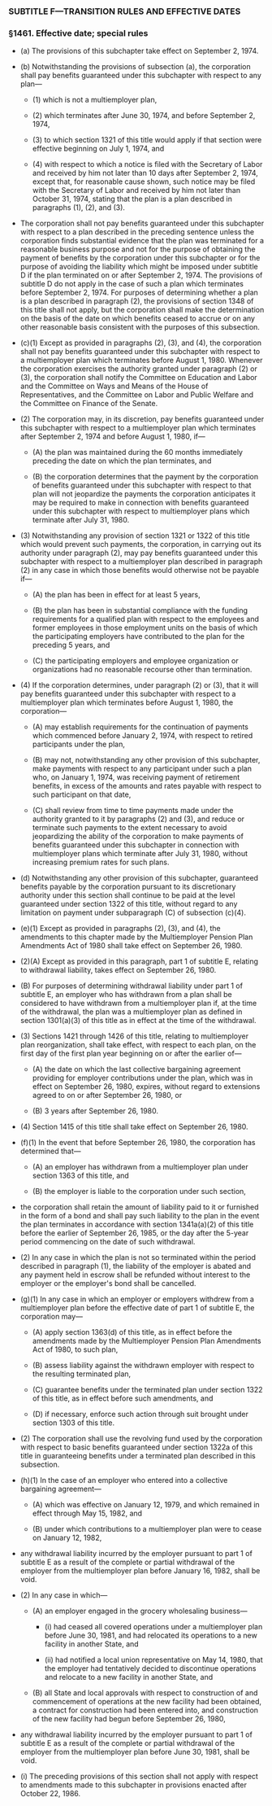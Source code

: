 ### SUBTITLE F—TRANSITION RULES AND EFFECTIVE DATES

### §1461. Effective date; special rules
* (a) The provisions of this subchapter take effect on September 2, 1974.

* (b) Notwithstanding the provisions of subsection (a), the corporation shall pay benefits guaranteed under this subchapter with respect to any plan—

  * (1) which is not a multiemployer plan,

  * (2) which terminates after June 30, 1974, and before September 2, 1974,

  * (3) to which section 1321 of this title would apply if that section were effective beginning on July 1, 1974, and

  * (4) with respect to which a notice is filed with the Secretary of Labor and received by him not later than 10 days after September 2, 1974, except that, for reasonable cause shown, such notice may be filed with the Secretary of Labor and received by him not later than October 31, 1974, stating that the plan is a plan described in paragraphs (1), (2), and (3).


* The corporation shall not pay benefits guaranteed under this subchapter with respect to a plan described in the preceding sentence unless the corporation finds substantial evidence that the plan was terminated for a reasonable business purpose and not for the purpose of obtaining the payment of benefits by the corporation under this subchapter or for the purpose of avoiding the liability which might be imposed under subtitle D if the plan terminated on or after September 2, 1974. The provisions of subtitle D do not apply in the case of such a plan which terminates before September 2, 1974. For purposes of determining whether a plan is a plan described in paragraph (2), the provisions of section 1348 of this title shall not apply, but the corporation shall make the determination on the basis of the date on which benefits ceased to accrue or on any other reasonable basis consistent with the purposes of this subsection.

* (c)(1) Except as provided in paragraphs (2), (3), and (4), the corporation shall not pay benefits guaranteed under this subchapter with respect to a multiemployer plan which terminates before August 1, 1980. Whenever the corporation exercises the authority granted under paragraph (2) or (3), the corporation shall notify the Committee on Education and Labor and the Committee on Ways and Means of the House of Representatives, and the Committee on Labor and Public Welfare and the Committee on Finance of the Senate.

* (2) The corporation may, in its discretion, pay benefits guaranteed under this subchapter with respect to a multiemployer plan which terminates after September 2, 1974 and before August 1, 1980, if—

  * (A) the plan was maintained during the 60 months immediately preceding the date on which the plan terminates, and

  * (B) the corporation determines that the payment by the corporation of benefits guaranteed under this subchapter with respect to that plan will not jeopardize the payments the corporation anticipates it may be required to make in connection with benefits guaranteed under this subchapter with respect to multiemployer plans which terminate after July 31, 1980.


* (3) Notwithstanding any provision of section 1321 or 1322 of this title which would prevent such payments, the corporation, in carrying out its authority under paragraph (2), may pay benefits guaranteed under this subchapter with respect to a multiemployer plan described in paragraph (2) in any case in which those benefits would otherwise not be payable if—

  * (A) the plan has been in effect for at least 5 years,

  * (B) the plan has been in substantial compliance with the funding requirements for a qualified plan with respect to the employees and former employees in those employment units on the basis of which the participating employers have contributed to the plan for the preceding 5 years, and

  * (C) the participating employers and employee organization or organizations had no reasonable recourse other than termination.


* (4) If the corporation determines, under paragraph (2) or (3), that it will pay benefits guaranteed under this subchapter with respect to a multiemployer plan which terminates before August 1, 1980, the corporation—

  * (A) may establish requirements for the continuation of payments which commenced before January 2, 1974, with respect to retired participants under the plan,

  * (B) may not, notwithstanding any other provision of this subchapter, make payments with respect to any participant under such a plan who, on January 1, 1974, was receiving payment of retirement benefits, in excess of the amounts and rates payable with respect to such participant on that date,

  * (C) shall review from time to time payments made under the authority granted to it by paragraphs (2) and (3), and reduce or terminate such payments to the extent necessary to avoid jeopardizing the ability of the corporation to make payments of benefits guaranteed under this subchapter in connection with multiemployer plans which terminate after July 31, 1980, without increasing premium rates for such plans.


* (d) Notwithstanding any other provision of this subchapter, guaranteed benefits payable by the corporation pursuant to its discretionary authority under this section shall continue to be paid at the level guaranteed under section 1322 of this title, without regard to any limitation on payment under subparagraph (C) of subsection (c)(4).

* (e)(1) Except as provided in paragraphs (2), (3), and (4), the amendments to this chapter made by the Multiemployer Pension Plan Amendments Act of 1980 shall take effect on September 26, 1980.

* (2)(A) Except as provided in this paragraph, part 1 of subtitle E, relating to withdrawal liability, takes effect on September 26, 1980.

* (B) For purposes of determining withdrawal liability under part 1 of subtitle E, an employer who has withdrawn from a plan shall be considered to have withdrawn from a multiemployer plan if, at the time of the withdrawal, the plan was a multiemployer plan as defined in section 1301(a)(3) of this title as in effect at the time of the withdrawal.

* (3) Sections 1421 through 1426 of this title, relating to multiemployer plan reorganization, shall take effect, with respect to each plan, on the first day of the first plan year beginning on or after the earlier of—

  * (A) the date on which the last collective bargaining agreement providing for employer contributions under the plan, which was in effect on September 26, 1980, expires, without regard to extensions agreed to on or after September 26, 1980, or

  * (B) 3 years after September 26, 1980.


* (4) Section 1415 of this title shall take effect on September 26, 1980.

* (f)(1) In the event that before September 26, 1980, the corporation has determined that—

  * (A) an employer has withdrawn from a multiemployer plan under section 1363 of this title, and

  * (B) the employer is liable to the corporation under such section,


* the corporation shall retain the amount of liability paid to it or furnished in the form of a bond and shall pay such liability to the plan in the event the plan terminates in accordance with section 1341a(a)(2) of this title before the earlier of September 26, 1985, or the day after the 5-year period commencing on the date of such withdrawal.

* (2) In any case in which the plan is not so terminated within the period described in paragraph (1), the liability of the employer is abated and any payment held in escrow shall be refunded without interest to the employer or the employer's bond shall be cancelled.

* (g)(1) In any case in which an employer or employers withdrew from a multiemployer plan before the effective date of part 1 of subtitle E, the corporation may—

  * (A) apply section 1363(d) of this title, as in effect before the amendments made by the Multiemployer Pension Plan Amendments Act of 1980, to such plan,

  * (B) assess liability against the withdrawn employer with respect to the resulting terminated plan,

  * (C) guarantee benefits under the terminated plan under section 1322 of this title, as in effect before such amendments, and

  * (D) if necessary, enforce such action through suit brought under section 1303 of this title.


* (2) The corporation shall use the revolving fund used by the corporation with respect to basic benefits guaranteed under section 1322a of this title in guaranteeing benefits under a terminated plan described in this subsection.

* (h)(1) In the case of an employer who entered into a collective bargaining agreement—

  * (A) which was effective on January 12, 1979, and which remained in effect through May 15, 1982, and

  * (B) under which contributions to a multiemployer plan were to cease on January 12, 1982,


* any withdrawal liability incurred by the employer pursuant to part 1 of subtitle E as a result of the complete or partial withdrawal of the employer from the multiemployer plan before January 16, 1982, shall be void.

* (2) In any case in which—

  * (A) an employer engaged in the grocery wholesaling business—

    * (i) had ceased all covered operations under a multiemployer plan before June 30, 1981, and had relocated its operations to a new facility in another State, and

    * (ii) had notified a local union representative on May 14, 1980, that the employer had tentatively decided to discontinue operations and relocate to a new facility in another State, and


  * (B) all State and local approvals with respect to construction of and commencement of operations at the new facility had been obtained, a contract for construction had been entered into, and construction of the new facility had begun before September 26, 1980,


* any withdrawal liability incurred by the employer pursuant to part 1 of subtitle E as a result of the complete or partial withdrawal of the employer from the multiemployer plan before June 30, 1981, shall be void.

* (i) The preceding provisions of this section shall not apply with respect to amendments made to this subchapter in provisions enacted after October 22, 1986.